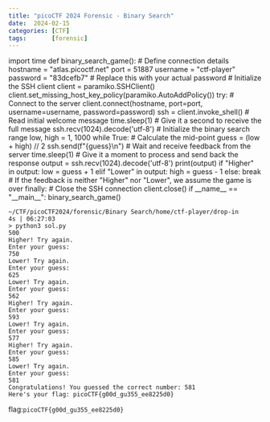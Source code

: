 ```yaml
---
title: "picoCTF 2024 Forensic - Binary Search"
date:  2024-02-15
categories: [CTF]
tags:       [forensic]
---
```

import time def binary_search_game(): \# Define connection details hostname = "atlas.picoctf.net" port = 51887 username = "ctf-player" password = "83dcefb7" \# Replace this with your actual password \# Initialize the SSH client client = paramiko.SSHClient() client.set_missing_host_key_policy(paramiko.AutoAddPolicy()) try: \# Connect to the server client.connect(hostname, port=port, username=username, password=password) ssh = client.invoke_shell() \# Read initial welcome message time.sleep(1) \# Give it a second to receive the full message ssh.recv(1024).decode('utf-8') \# Initialize the binary search range low, high = 1, 1000 while True: \# Calculate the mid-point guess = (low + high) // 2 ssh.send(f"{guess}\n") \# Wait and receive feedback from the server time.sleep(1) \# Give it a moment to process and send back the response output = ssh.recv(1024).decode('utf-8') print(output) if "Higher" in output: low = guess + 1 elif "Lower" in output: high = guess - 1 else: break \# If the feedback is neither "Higher" nor "Lower", we assume the game is over finally: \# Close the SSH connection client.close() if \_\_name\_\_ == "\_\_main\_\_": binary_search_game() 

``` line-numbers
~/CTF/picoCTF2024/forensic/Binary Search/home/ctf-player/drop-in                                            4s | 06:27:03
> python3 sol.py
500
Higher! Try again.
Enter your guess:
750
Lower! Try again.
Enter your guess:
625
Lower! Try again.
Enter your guess:
562
Higher! Try again.
Enter your guess:
593
Lower! Try again.
Enter your guess:
577
Higher! Try again.
Enter your guess:
585
Lower! Try again.
Enter your guess:
581
Congratulations! You guessed the correct number: 581
Here's your flag: picoCTF{g00d_gu355_ee8225d0}
```

flag:`picoCTF{g00d_gu355_ee8225d0}`
